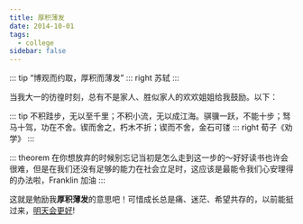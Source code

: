 ```yaml
---
title: 厚积薄发
date: 2014-10-01
tags:
  - college
sidebar: false
---
```


::: tip
“博观而约取，厚积而薄发”
::: right
苏轼
:::

<!-- more -->

当我大一的彷徨时刻，总有不是家人、胜似家人的欢欢姐姐给我鼓励。以下：

::: tip
不积跬步，无以至千里；不积小流，无以成江海。骐骥一跃，不能十步；驽马十驾，功在不舍。锲而舍之，朽木不折；锲而不舍，金石可镂
::: right
荀子《劝学》
:::

::: theorem
在你想放弃的时候别忘记当初是怎么走到这一步的～好好读书也许会很难，但是在我们还没有足够的能力在社会立足时，这应该是最能令我们心安理得的办法啦，Franklin 加油
:::

这就是勉励我**厚积薄发**的意思吧！可惜成长总是痛、迷茫、希望共存的，以前能挺过来，[明天会更好](https://youtu.be/lEDZyIUbSd0)!
